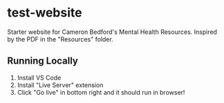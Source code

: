 # test-website

Starter website for Cameron Bedford's Mental Health Resources. Inspired by the PDF in the "Resources" folder.

## Running Locally

1. Install VS Code
2. Install "Live Server" extension
3. Click "Go live" in bottom right and it should run in browser!
